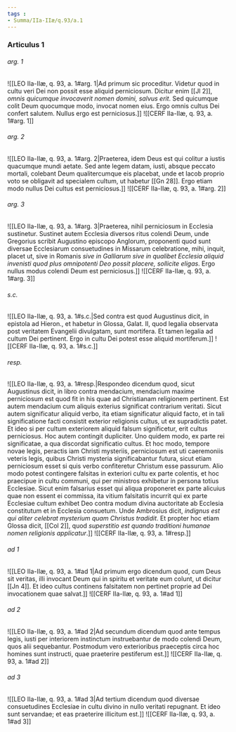 ```yaml
---
tags : 
- Summa/IIa-IIæ/q.93/a.1
---
```


### Articulus 1

###### arg. 1
![[LEO IIa-IIæ, q. 93, a. 1#arg. 1|Ad primum sic proceditur. Videtur quod in cultu veri Dei non possit esse aliquid perniciosum. Dicitur enim [[Jl 2]], *omnis quicumque invocaverit nomen domini, salvus erit*. Sed quicumque colit Deum quocumque modo, invocat nomen eius. Ergo omnis cultus Dei confert salutem. Nullus ergo est perniciosus.]]
![[CERF IIa-IIæ, q. 93, a. 1#arg. 1]]

###### arg. 2
![[LEO IIa-IIæ, q. 93, a. 1#arg. 2|Praeterea, idem Deus est qui colitur a iustis quacumque mundi aetate. Sed ante legem datam, iusti, absque peccato mortali, colebant Deum qualitercumque eis placebat, unde et Iacob proprio voto se obligavit ad specialem cultum, ut habetur [[Gn 28]]. Ergo etiam modo nullus Dei cultus est perniciosus.]]
![[CERF IIa-IIæ, q. 93, a. 1#arg. 2]]

###### arg. 3
![[LEO IIa-IIæ, q. 93, a. 1#arg. 3|Praeterea, nihil perniciosum in Ecclesia sustinetur. Sustinet autem Ecclesia diversos ritus colendi Deum, unde Gregorius scribit Augustino episcopo Anglorum, proponenti quod sunt diversae Ecclesiarum consuetudines in Missarum celebratione, mihi, inquit, placet ut, sive in Romanis *sive in Galliarum sive in qualibet Ecclesia aliquid invenisti quod plus omnipotenti Deo possit placere, sollicite eligas*. Ergo nullus modus colendi Deum est perniciosus.]]
![[CERF IIa-IIæ, q. 93, a. 1#arg. 3]]

###### s.c.
![[LEO IIa-IIæ, q. 93, a. 1#s.c.|Sed contra est quod Augustinus dicit, in epistola ad Hieron., et habetur in Glossa, Galat. II, quod legalia observata post veritatem Evangelii divulgatam, sunt mortifera. Et tamen legalia ad cultum Dei pertinent. Ergo in cultu Dei potest esse aliquid mortiferum.]]
![[CERF IIa-IIæ, q. 93, a. 1#s.c.]]

###### resp.
![[LEO IIa-IIæ, q. 93, a. 1#resp.|Respondeo dicendum quod, sicut Augustinus dicit, in libro contra mendacium, mendacium maxime perniciosum est quod fit in his quae ad Christianam religionem pertinent. Est autem mendacium cum aliquis exterius significat contrarium veritati. Sicut autem significatur aliquid verbo, ita etiam significatur aliquid facto, et in tali significatione facti consistit exterior religionis cultus, ut ex supradictis patet. Et ideo si per cultum exteriorem aliquid falsum significetur, erit cultus perniciosus. Hoc autem contingit dupliciter. Uno quidem modo, ex parte rei significatae, a qua discordat significatio cultus. Et hoc modo, tempore novae legis, peractis iam Christi mysteriis, perniciosum est uti caeremoniis veteris legis, quibus Christi mysteria significabantur futura, sicut etiam perniciosum esset si quis verbo confiteretur Christum esse passurum. Alio modo potest contingere falsitas in exteriori cultu ex parte colentis, et hoc praecipue in cultu communi, qui per ministros exhibetur in persona totius Ecclesiae. Sicut enim falsarius esset qui aliqua proponeret ex parte alicuius quae non essent ei commissa, ita vitium falsitatis incurrit qui ex parte Ecclesiae cultum exhibet Deo contra modum divina auctoritate ab Ecclesia constitutum et in Ecclesia consuetum. Unde Ambrosius dicit, *indignus est qui aliter celebrat mysterium quam Christus tradidit*. Et propter hoc etiam Glossa dicit, [[Col 2]], quod *superstitio est quando traditioni humanae nomen religionis applicatur*.]]
![[CERF IIa-IIæ, q. 93, a. 1#resp.]]

###### ad 1
![[LEO IIa-IIæ, q. 93, a. 1#ad 1|Ad primum ergo dicendum quod, cum Deus sit veritas, illi invocant Deum qui in spiritu et veritate eum colunt, ut dicitur [[Jn 4]]. Et ideo cultus continens falsitatem non pertinet proprie ad Dei invocationem quae salvat.]]
![[CERF IIa-IIæ, q. 93, a. 1#ad 1]]

###### ad 2
![[LEO IIa-IIæ, q. 93, a. 1#ad 2|Ad secundum dicendum quod ante tempus legis, iusti per interiorem instinctum instruebantur de modo colendi Deum, quos alii sequebantur. Postmodum vero exterioribus praeceptis circa hoc homines sunt instructi, quae praeterire pestiferum est.]]
![[CERF IIa-IIæ, q. 93, a. 1#ad 2]]

###### ad 3
![[LEO IIa-IIæ, q. 93, a. 1#ad 3|Ad tertium dicendum quod diversae consuetudines Ecclesiae in cultu divino in nullo veritati repugnant. Et ideo sunt servandae; et eas praeterire illicitum est.]]
![[CERF IIa-IIæ, q. 93, a. 1#ad 3]]

